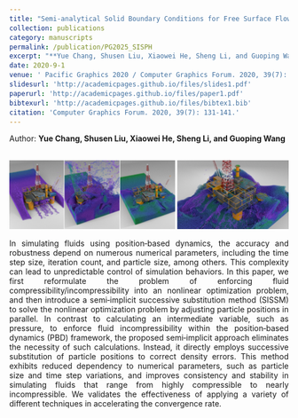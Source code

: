 ```yaml
---
title: "Semi-analytical Solid Boundary Conditions for Free Surface Flows"
collection: publications
category: manuscripts
permalink: /publication/PG2025_SISPH
excerpt: "**Yue Chang, Shusen Liu, Xiaowei He, Sheng Li, and Guoping Wang**. <br/><img src='/images/PG2020_SAB.png'>"
date: 2020-9-1
venue: ' Pacific Graphics 2020 / Computer Graphics Forum. 2020, 39(7): 131-141.'
slidesurl: 'http://academicpages.github.io/files/slides1.pdf'
paperurl: 'http://academicpages.github.io/files/paper1.pdf'
bibtexurl: 'http://academicpages.github.io/files/bibtex1.bib'
citation: 'Computer Graphics Forum. 2020, 39(7): 131-141.'
---
```

Author: **Yue Chang, Shusen Liu, Xiaowei He, Sheng Li, and Guoping Wang**

<br/><img src='/images/PG2020_SAB.png'>

<p style="text-align: justify;">
In simulating fluids using position‐based dynamics, the accuracy and robustness depend on numerous numerical parameters, including the time step size, iteration count, and particle size, among others. This complexity can lead to unpredictable control of simulation behaviors. In this paper, we first reformulate the problem of enforcing fluid compressibility/incompressibility into an nonlinear optimization problem, and then introduce a semi‐implicit successive substitution method (SISSM) to solve the nonlinear optimization problem by adjusting particle positions in parallel. In contrast to calculating an intermediate variable, such as pressure, to enforce fluid incompressibility within the position‐based dynamics (PBD) framework, the proposed semi‐implicit approach eliminates the necessity of such calculations. Instead, it directly employs successive substitution of particle positions to correct density errors. This method exhibits reduced dependency to numerical parameters, such as particle size and time step variations, and improves consistency and stability in simulating fluids that range from highly compressible to nearly incompressible. We validates the effectiveness of applying a variety of different techniques in accelerating the convergence rate.
</p>